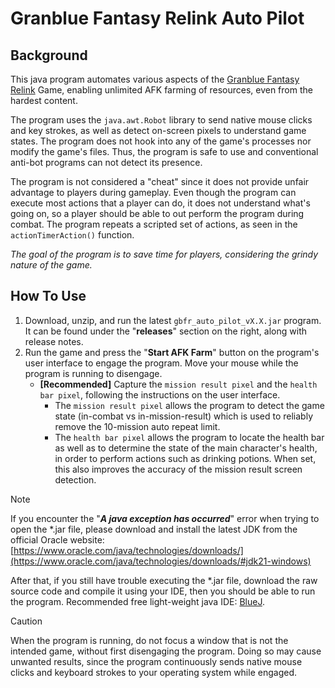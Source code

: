 # Granblue Fantasy Relink Auto Pilot

## Background
This java program automates various aspects of the [Granblue Fantasy Relink](https://store.steampowered.com/app/881020/Granblue_Fantasy_Relink/) Game, 
enabling unlimited AFK farming of resources, even from the hardest content.

The program uses the `java.awt.Robot` library to send native mouse clicks and
key strokes, as well as detect on-screen pixels to understand game states.
The program does not hook into any of the game's processes nor modify the game's files.
Thus, the program is safe to use and conventional anti-bot programs can not detect its presence.

The program is not considered a "cheat" since it does not provide unfair advantage to players
during gameplay. Even though the program can execute most actions that a player can do, it
does not understand what's going on, so a player should be able to out perform the program
during combat. The program repeats a scripted set of actions, as seen in the `actionTimerAction()` function.

*The goal of the program is to save time for players, considering the grindy nature of the game.*

## How To Use
1. Download, unzip, and run the latest `gbfr_auto_pilot_vX.X.jar` program. It can be found under the "**releases**" section on the right, along with release notes.
2. Run the game and press the "**Start AFK Farm**" button on the program's user interface to engage the program. Move your mouse while the program is running to disengage.
   - **[Recommended]** Capture the `mission result pixel` and the `health bar pixel`, following the instructions on the user interface.
     - The `mission result pixel` allows the program to detect the game state (in-combat vs in-mission-result) which is used to reliably remove the 10-mission auto repeat limit.
     - The `health bar pixel` allows the program to locate the health bar as well as to determine the state of the main character's health, in order to perform actions such as drinking potions. When set, this also improves the accuracy of the mission result screen detection.

> [!NOTE]
> If you encounter the "***A java exception has occurred***" error when trying to open the *.jar file, please download and install the latest JDK from the official Oracle website:
> [https://www.oracle.com/java/technologies/downloads/](https://www.oracle.com/java/technologies/downloads/#jdk21-windows)
>
> After that, if you still have trouble executing the *.jar file, download the raw source code and compile it using your IDE, then you should be able to run the program. Recommended free light-weight java IDE: [BlueJ](https://www.bluej.org/).

> [!CAUTION]
> When the program is running, do not focus a window that is not the intended game, without first disengaging the program. Doing so may cause unwanted results, since the program continuously sends native mouse clicks and keyboard strokes to your operating system while engaged.



